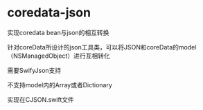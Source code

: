 # coredata-json
实现coredata bean与json的相互转换


针对coreData所设计的json工具类，可以将JSON和coreData的model（NSManagedObject）进行互相转化


需要SwifyJson支持


不支持model内的Array或者Dictionary


实现在CJSON.swift文件
